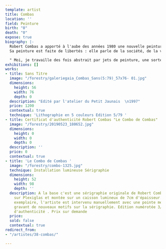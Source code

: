 ```yaml
---
template: artist
title: Combas
location: ''
field: Peinture
birth: "0"
death: "0"
expose: true
biography: |-
  Robert Combas a apporté à l'aube des années 1980 une nouvelle peinture figurative. Présent sur la scène artistique dès 1979, il est le créateur d'un mouvement que Ben appela "LA FIGURATION LIBRE", regroupant Rémi Blanchard, François Boisrond et Hervé Di Rosa.
  Sa peinture est faite de libertés : elle parle de la société, de la violence, de la sexualité, de la souffrance des gens, de leurs petits bonheurs, de leur petitesse, de leur grandeur ... Elle s'inspire du rock dont l'artiste est un fin amateur, des images populaires, des livres d'enfance, des manuels scolaires de tout ce qui fait une culture populaire accessible à tous.

  " Moi, je travaille des fois abstrait par jets de peinture, une sorte d'expressionnisme abstrait. Le figuratif c'est le côté amusant, pied sur terre; au départ c'était une réaction dérisoire contre les peintures intellectuelles du milieu de l'art des années 70. Moi je viens du milieu populaire, je vivais dans deux mondes différents. Il y a quand même des messages dans ma peinture : au départ c'est une certaine énergie, j'ai voulu peindre ce que je voulais. Dans la B.D on est coincé par les personnages, tandis que, dans cette peinture, je suis libre complètement libre, même par le format. "
exhibitions: []
works:
- title: Sans Titre
  image: "/forestry/galeriegaia_Combas_Sans(5:79)_57x76- 01.jpg"
  dimensions:
    height: 56
    width: 76
    depth: 0
  description: "Edité par l'atelier du Petit Jaunais  \n1997"
  price: 1200
  contextual: true
  technique: 'Lithographie en 5 couleurs Edition 5/79 '
- title: Certificat d'authenticité Robert Combas "Le Combo de Combas"
  image: "/forestry/20190523_180652.jpg"
  dimensions:
    height: 0
    width: 0
    depth: 0
  description: ''
  price: 0
  contextual: true
- title: 'Le Combo de Combas '
  image: "/forestry/combo-1325.jpg"
  technique: Installation lumineuse Sérigraphie
  dimensions:
    height: 52
    width: 98
    depth: ''
  description: A la base c'est une sérigraphie originale de Robert Combas imprimée
    sur Plexiglas et montée sur un caisson lumineux de 7cm d'épaisseur. Pour chaque
    exemplaire, l'artiste est intervenu manuellement avec une pointe métallique, en
    gravant de nouveaux motifs sur la sérigraphie. Edition numérotée 3/25 . Certificat
    d'authenticité . Prix sur demande
  price: 
  sold: false
  contextual: true
redirect_from:
- "/artistes/38-combas/"

---
```

